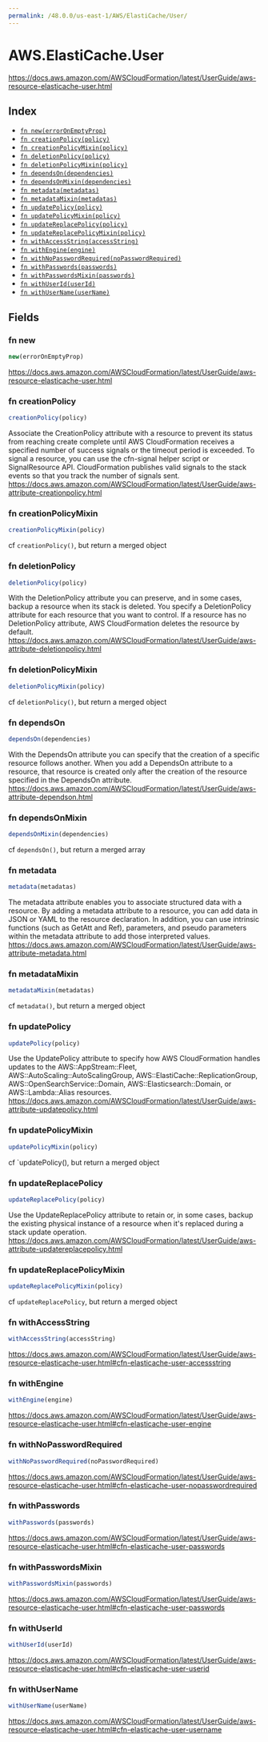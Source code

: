 ```yaml
---
permalink: /48.0.0/us-east-1/AWS/ElastiCache/User/
---
```


# AWS.ElastiCache.User

https://docs.aws.amazon.com/AWSCloudFormation/latest/UserGuide/aws-resource-elasticache-user.html

## Index

* [`fn new(errorOnEmptyProp)`](#fn-new)
* [`fn creationPolicy(policy)`](#fn-creationpolicy)
* [`fn creationPolicyMixin(policy)`](#fn-creationpolicymixin)
* [`fn deletionPolicy(policy)`](#fn-deletionpolicy)
* [`fn deletionPolicyMixin(policy)`](#fn-deletionpolicymixin)
* [`fn dependsOn(dependencies)`](#fn-dependson)
* [`fn dependsOnMixin(dependencies)`](#fn-dependsonmixin)
* [`fn metadata(metadatas)`](#fn-metadata)
* [`fn metadataMixin(metadatas)`](#fn-metadatamixin)
* [`fn updatePolicy(policy)`](#fn-updatepolicy)
* [`fn updatePolicyMixin(policy)`](#fn-updatepolicymixin)
* [`fn updateReplacePolicy(policy)`](#fn-updatereplacepolicy)
* [`fn updateReplacePolicyMixin(policy)`](#fn-updatereplacepolicymixin)
* [`fn withAccessString(accessString)`](#fn-withaccessstring)
* [`fn withEngine(engine)`](#fn-withengine)
* [`fn withNoPasswordRequired(noPasswordRequired)`](#fn-withnopasswordrequired)
* [`fn withPasswords(passwords)`](#fn-withpasswords)
* [`fn withPasswordsMixin(passwords)`](#fn-withpasswordsmixin)
* [`fn withUserId(userId)`](#fn-withuserid)
* [`fn withUserName(userName)`](#fn-withusername)

## Fields

### fn new

```ts
new(errorOnEmptyProp)
```

https://docs.aws.amazon.com/AWSCloudFormation/latest/UserGuide/aws-resource-elasticache-user.html

### fn creationPolicy

```ts
creationPolicy(policy)
```

Associate the CreationPolicy attribute with a resource to prevent its status from reaching create complete until AWS CloudFormation receives a specified number of success signals or the timeout period is exceeded. To signal a resource, you can use the cfn-signal helper script or SignalResource API. CloudFormation publishes valid signals to the stack events so that you track the number of signals sent. 
https://docs.aws.amazon.com/AWSCloudFormation/latest/UserGuide/aws-attribute-creationpolicy.html

### fn creationPolicyMixin

```ts
creationPolicyMixin(policy)
```

cf `creationPolicy()`, but return a merged object

### fn deletionPolicy

```ts
deletionPolicy(policy)
```

With the DeletionPolicy attribute you can preserve, and in some cases, backup a resource when its stack is deleted. You specify a DeletionPolicy attribute for each resource that you want to control. If a resource has no DeletionPolicy attribute, AWS CloudFormation deletes the resource by default. 
https://docs.aws.amazon.com/AWSCloudFormation/latest/UserGuide/aws-attribute-deletionpolicy.html

### fn deletionPolicyMixin

```ts
deletionPolicyMixin(policy)
```

cf `deletionPolicy()`, but return a merged object

### fn dependsOn

```ts
dependsOn(dependencies)
```

With the DependsOn attribute you can specify that the creation of a specific resource follows another. When you add a DependsOn attribute to a resource, that resource is created only after the creation of the resource specified in the DependsOn attribute. 
https://docs.aws.amazon.com/AWSCloudFormation/latest/UserGuide/aws-attribute-dependson.html

### fn dependsOnMixin

```ts
dependsOnMixin(dependencies)
```

cf `dependsOn()`, but return a merged array

### fn metadata

```ts
metadata(metadatas)
```

The metadata attribute enables you to associate structured data with a resource. By adding a metadata attribute to a resource, you can add data in JSON or YAML to the resource declaration. In addition, you can use intrinsic functions (such as GetAtt and Ref), parameters, and pseudo parameters within the metadata attribute to add those interpreted values. 
https://docs.aws.amazon.com/AWSCloudFormation/latest/UserGuide/aws-attribute-metadata.html

### fn metadataMixin

```ts
metadataMixin(metadatas)
```

cf `metadata()`, but return a merged object

### fn updatePolicy

```ts
updatePolicy(policy)
```

Use the UpdatePolicy attribute to specify how AWS CloudFormation handles updates to the AWS::AppStream::Fleet, AWS::AutoScaling::AutoScalingGroup, AWS::ElastiCache::ReplicationGroup, AWS::OpenSearchService::Domain, AWS::Elasticsearch::Domain, or AWS::Lambda::Alias resources. 
https://docs.aws.amazon.com/AWSCloudFormation/latest/UserGuide/aws-attribute-updatepolicy.html

### fn updatePolicyMixin

```ts
updatePolicyMixin(policy)
```

cf `updatePolicy(), but return a merged object

### fn updateReplacePolicy

```ts
updateReplacePolicy(policy)
```

Use the UpdateReplacePolicy attribute to retain or, in some cases, backup the existing physical instance of a resource when it's replaced during a stack update operation. 
https://docs.aws.amazon.com/AWSCloudFormation/latest/UserGuide/aws-attribute-updatereplacepolicy.html

### fn updateReplacePolicyMixin

```ts
updateReplacePolicyMixin(policy)
```

cf `updateReplacePolicy`, but return a merged object

### fn withAccessString

```ts
withAccessString(accessString)
```

https://docs.aws.amazon.com/AWSCloudFormation/latest/UserGuide/aws-resource-elasticache-user.html#cfn-elasticache-user-accessstring

### fn withEngine

```ts
withEngine(engine)
```

https://docs.aws.amazon.com/AWSCloudFormation/latest/UserGuide/aws-resource-elasticache-user.html#cfn-elasticache-user-engine

### fn withNoPasswordRequired

```ts
withNoPasswordRequired(noPasswordRequired)
```

https://docs.aws.amazon.com/AWSCloudFormation/latest/UserGuide/aws-resource-elasticache-user.html#cfn-elasticache-user-nopasswordrequired

### fn withPasswords

```ts
withPasswords(passwords)
```

https://docs.aws.amazon.com/AWSCloudFormation/latest/UserGuide/aws-resource-elasticache-user.html#cfn-elasticache-user-passwords

### fn withPasswordsMixin

```ts
withPasswordsMixin(passwords)
```

https://docs.aws.amazon.com/AWSCloudFormation/latest/UserGuide/aws-resource-elasticache-user.html#cfn-elasticache-user-passwords

### fn withUserId

```ts
withUserId(userId)
```

https://docs.aws.amazon.com/AWSCloudFormation/latest/UserGuide/aws-resource-elasticache-user.html#cfn-elasticache-user-userid

### fn withUserName

```ts
withUserName(userName)
```

https://docs.aws.amazon.com/AWSCloudFormation/latest/UserGuide/aws-resource-elasticache-user.html#cfn-elasticache-user-username